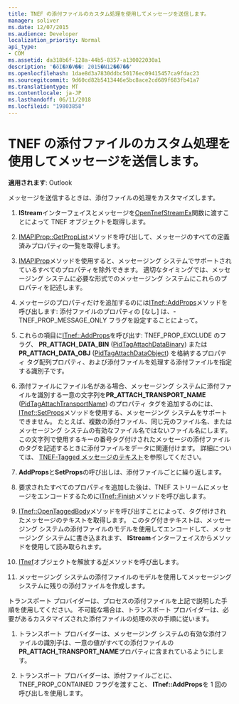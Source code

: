 ```yaml
---
title: TNEF の添付ファイルのカスタム処理を使用してメッセージを送信します。
manager: soliver
ms.date: 12/07/2015
ms.audience: Developer
localization_priority: Normal
api_type:
- COM
ms.assetid: da318b6f-128a-44b5-8357-a130022030a1
description: '�ŏI�X�V��: 2015�N12��7��'
ms.openlocfilehash: 1dae8d3a7830ddbc50176ec09415457ca9fdac23
ms.sourcegitcommit: 9d60cd82b5413446e5bc8ace2cd689f683fb41a7
ms.translationtype: MT
ms.contentlocale: ja-JP
ms.lasthandoff: 06/11/2018
ms.locfileid: "19803858"
---
```

# <a name="sending-messages-by-using-tnef-custom-attachment-processing"></a>TNEF の添付ファイルのカスタム処理を使用してメッセージを送信します。

 
  
**適用されます**: Outlook 
  
メッセージを送信するときは、添付ファイルの処理をカスタマイズします。
  
1. **IStream**インターフェイスとメッセージを[OpenTnefStreamEx](opentnefstreamex.md)関数に渡すことによって TNEF オブジェクトを取得します。 
    
2. [IMAPIProp::GetPropList](imapiprop-getproplist.md)メソッドを呼び出して、メッセージのすべての定義済みプロパティの一覧を取得します。 
    
3. [IMAPIProp](imapipropiunknown.md)メソッドを使用すると、メッセージング システムでサポートされているすべてのプロパティを除外できます。 適切なタイミングでは、メッセージング システムに必要な形式でのメッセージング システムにこれらのプロパティを記述します。 
    
4. メッセージのプロパティだけを追加するのには[ITnef::AddProps](itnef-addprops.md)メソッドを呼び出します: 添付ファイルのプロパティの [なし] は、-TNEF_PROP_MESSAGE_ONLY フラグを設定することによって。 
    
5. これらの項目に[ITnef::AddProps](itnef-addprops.md)を呼び出す: TNEF_PROP_EXCLUDE のフラグ、 **PR_ATTACH_DATA_BIN** ([PidTagAttachDataBinary](pidtagattachdatabinary-canonical-property.md)) または**PR_ATTACH_DATA_OBJ** ([PidTagAttachDataObject](pidtagattachdataobject-canonical-property.md)) を格納するプロパティ タグ配列プロパティ、および添付ファイルを処理する添付ファイルを指定する識別子です。
    
6. 添付ファイルにファイル名がある場合、メッセージング システムに添付ファイルを識別する一意の文字列を**PR_ATTACH_TRANSPORT_NAME** ([PidTagAttachTransportName](pidtagattachtransportname-canonical-property.md)) のプロパティ タグを追加するのには、 [ITnef::SetProps](itnef-setprops.md)メソッドを使用する、メッセージング システムをサポートできません。 たとえば、複数の添付ファイル、同じ元のファイル名、またはメッセージング システムの有効なファイル名ではないファイル名にします。 この文字列で使用するキーの番号タグ付けされたメッセージの添付ファイルのタグを記述するときに添付ファイルをデータに関連付けます。 詳細については、 [TNEF-Tagged メッセージのテキスト](tnef-tagged-message-text.md)を参照してください。
    
7. **AddProps**と**SetProps**の呼び出しは、添付ファイルごとに繰り返します。 
    
8. 要求されたすべてのプロパティを追加した後は、TNEF ストリームにメッセージをエンコードするために[ITnef::Finish](itnef-finish.md)メソッドを呼び出します。 
    
9. [ITnef::OpenTaggedBody](itnef-opentaggedbody.md)メソッドを呼び出すことによって、タグ付けされたメッセージのテキストを取得します。 このタグ付きテキストは、メッセージング システムの添付ファイルのモデルを使用してエンコードして、メッセージング システムに書き込まれます、 **IStream**インターフェイスからメソッドを使用して読み取られます。 
    
10. [ITnef](itnefiunknown.md)オブジェクトを解放する[が](http://msdn.microsoft.com/library/4b494c6f-f0ee-4c35-ae45-ed956f40dc7a%28Office.15%29.aspx)メソッドを呼び出します。 
    
11. メッセージング システムの添付ファイルのモデルを使用してメッセージング システムに残りの添付ファイルを作成します。
    
トランスポート プロバイダーは、プロセスの添付ファイルを上記で説明した手順を使用してください。 不可能な場合は、トランスポート プロバイダーは、必要があるカスタマイズされた添付ファイルの処理の次の手順に従います。
  
1. トランスポート プロバイダーは、メッセージング システムの有効な添付ファイルの識別子は、一意の値がすべての添付ファイルの**PR_ATTACH_TRANSPORT_NAME**プロパティに含まれているようにします。 
    
2. トランスポート プロバイダーは、添付ファイルごとに、TNEF_PROP_CONTAINED フラグを渡すこと、 **ITnef::AddProps**を 1 回の呼び出しを使用します。 
    

